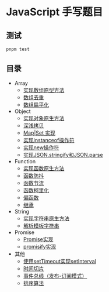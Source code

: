 # JavaScript 手写题目

## 测试

```shell
pnpm test
```

## 目录

- Array
  - [实现数组原型方法](src/array/api)
  - [数组去重](./src/array/unique)
  - [数组扁平化](./src/array/flat)
- Object
  - [实现对象原生方法](./src/object/api)
  - [深浅拷贝](./src/object/clone)
  - [Map|Set 实现](./src/object/es)
  - [实现instanceof操作符](./src/object/instanceof)
  - [实现new操作符](./src/object/new)
  - [实现JSON.stringify和JSON.parse](./src/object/json)
- Function
  - [实现函数原生方法](./src/function/api)
  - [函数防抖](./src/function/debounce)
  - [函数节流](./src/function/throttle)
  - [函数柯里化](./src/function/curry)
  - [偏函数](./src/function/partial)
  - [继承](./src/function/extend)
- String
  - [实现字符串原生方法](./src/string/api)
  - [解析模板字符串](./src/string/render)
- Promise
  - [Promise实现](src/promise/api)
  - [promisify实现](src/promise/promisify)
- 其他
  - [使用setTimeout实现setInterval](./src/others/timer)
  - [时间切片](./src/others/time-slicing)
  - [事件总线（发布-订阅模式）](./src/others/event-bus)
  - [排序算法](./src/others/sort-algorithm)
